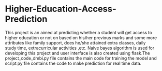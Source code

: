 # Higher-Education-Access-Prediction
This project is an aimed at predicting whether a student will get access to higher education or not on based on his/her previous marks and some more attributes like family support, does he/she attained extra classes, daily study time, extracurricular activities ,etc.
Naive bayes algorithm is used for developing this project and user interface is also created using flask.The project_code_dmbi.py file contains the main code for training the model and script.py file contains the code to make prediction for real time data.
